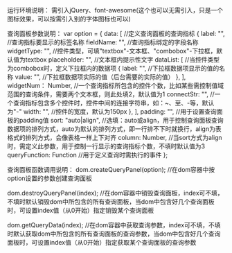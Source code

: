 运行环境说明：
需引入jQuery、font-awesome(这个也可以无需引入，只是一个图标效果，可以按需引入别的字体图标也可以)

查询面板参数说明：
var option = {
	data: [						//定义查询面板的查询指标
		{
			label: "",			//查询指标要显示的标签名称
			fieldName: "",		//查询指标绑定的字段名称
			widgetType: "",		//控件类型，可填"textbox"-文本框、"combobox"-下拉框，默认值为textbox
			placeholder: "",	//文本框内提示性文字
			dataList: [			//当控件类型为combobox时，定义下拉框内的数据项
				{
					label: "",	//下拉框数据项显示的值的名称
					value: "",	//下拉框数据项实际的值（后台需要的实际的值）
				},
			],
			widgetNum： Number,	//一个查询指标所包含的控件个数，比如某些需控制值域范围的查询条件，需要两个文本框，则此处填2，默认值为1
			connectStr: "",		//一个查询指标包含多个控件时，控件中间的连接字符串，如：~、至、-等，默认为"-"
			width: "",			//控件的宽度，默认为150px
		},
	],
	padding: "",				//用于设置查询面板的padding值
	sort: "auto|align",			//选填：auto或align，用于控制查询面板查询数据项的排列方式，auto为默认的排列方式，即一行排不下时就换行，align为表格式的排列方式，会像表格一样上下对齐
	column: Number,				//当sort方式为align时，需定义此参数，用于控制一行显示的查询指标个数，不填时默认值为3
	queryFunction: Function		//用于定义查询时需执行的事件
};

查询面板函数调用说明：
dom.createQueryPanel(option);	//在dom容器中按option设置的参数创建查询面板

dom.destroyQueryPanel(index);	//在dom容器中销毁查询面板，index可不填，不填时默认销毁dom中所包含的所有查询面板，当dom中包含好几个查询面板时，可设置index值（从0开始）指定销毁某个查询面板

dom.getQueryData(index);		//在dom容器中获取查询参数，index可不填，不填时默认获取dom中所包含的所有查询面板的查询参数，当dom中包含好几个查询面板时，可设置index值（从0开始）指定获取某个查询面板的查询参数
